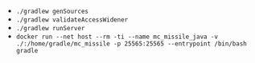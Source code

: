 - `./gradlew genSources`
- `./gradlew validateAccessWidener`
- `./gradlew runServer`
- `docker run --net host --rm -ti --name mc_missile_java -v ./:/home/gradle/mc_missile -p 25565:25565 --entrypoint /bin/bash gradle`
